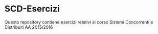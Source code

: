 # SCD-Esercizi
Questo repository contiene esercizi relativi al corso Sistemi Concorrenti e Distribuiti AA 2015/2016

